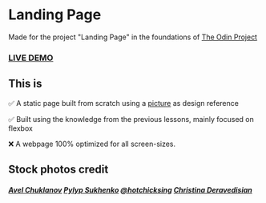 # Landing Page

Made for the project "Landing Page" in the foundations of [The Odin Project](www.theodinproject.com)

### [LIVE DEMO](https://alexander-eriksson-dev.github.io/odin-landing-page/)

## This is
✅ A static page built from scratch using a [picture](https://cdn.statically.io/gh/TheOdinProject/curriculum/main/foundations/html_css/project/odin-project.png) as design reference

✅ Built using the knowledge from the previous lessons, mainly focused on flexbox

❌ A webpage 100% optimized for all screen-sizes. 

## Stock photos credit
##### [Avel Chuklanov](https://unsplash.com/photos/DUmFLtMeAbQ) [Pylyp Sukhenko](https://unsplash.com/photos/y-XZf_TNRms) [@hotchicksing](https://unsplash.com/photos/R_ZRouEm4xU) [Christina Deravedisian](https://unsplash.com/photos/ivYn5zDuY2Q)
